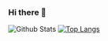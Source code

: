 ### Hi there 👋
![Github Stats](https://github-readme-stats.vercel.app/api?username=DPS0340&show_icons=true)
[![Top Langs](https://github-readme-stats.vercel.app/api/top-langs/?username=DPS0340&layout=compact)](https://github.com/anuraghazra/github-readme-stats)

